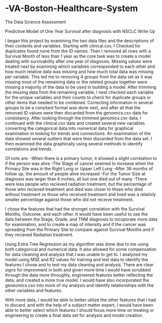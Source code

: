 # -VA-Boston-Healthcare-System
The Data Science Assessment 

Predictive Model of One Year Survival after diagnosis with NSCLC Write Up

I began this project by examining the two data files and the descriptions of their contents and variables.
Starting with clinical.csv, I Checked for duplicates found none from the ID names.
Then I removed all rows with a Survival Month of less than 1 year as the core task was to create a model 
  dealing with survivability after one year of diagnosis. 
Missing values were treated next by examining which variables corresponded to each other and how much relative
  data was missing and how much total data was missing per variable. 
This led me to removing 4 groups from the data set as it was missing most of the remaining data or the related 
  groups together were missing a majority of the data to be used in building a model. 
After trimming the missing data from the remaining variable, I next checked each variable for the unique 
  variables and their counts to check for duplicate groups or other items that needed to be combined.
Correcting informaiton in several groups to be a consitant format was done next, and after all that the 
  removed ID values were then discarded from the genomics.csv data for consistancy. 
After looking through the trimmed genomics.csv data, I continued with the clinical.csv data and created 
  several new variables converting the categorical data into numerical data for graphical examination 
  in looking for trends and connections. 
An examination of the data showed several outliers that were then discarded from the data set. 
I then examined the data graphically using several methods to identify correlations and trends.

Of note are: 
-When there is a primary tumor, it showed a slight correlation to if the person was alive
-The Stage of cancer seemed to increase when the Primary Site was in the Right Lung or Upper Left Lung
-After 36 months of follow up, the amount of people alive increased
-For the Tumor Size at diagnosis was larger than 6 inches, all but one died out of many
-There were less people who recieved radiation treatment, but the percentage of those who recieved treatment
  and died was closer to those who died without treatment vs those who received treatment and lived was a 
  relativly smaller percentage against those who did not receive treatment. 

I chose the features that had the stronget correlation with the Survival Months, Outcome, and each other.
It would have been useful to use the data between the Stage, Grade, and TNM diagnosis to incoporate more 
  data for examination, and to create a map of intensity and if the cancer was spreading from the Primary 
  Site to compare against Survival Months and if they recieved Radiation treatment. 

Using Extra Tree Regression as my algorithm was done due to me using both categorical and numerical data.
  It also allowed for some compensation for data cleaning and analysis that I was unable to get to. 
  I analyzed my model using MSE and R2 values for training and test data to identify the features I chose
  and to test my data cleaning and analysis. There are clear signs for improvment in both and given more 
  time I would have scrubbed through the data more throughly, engineered features better reflecting the 
  data, and created a more true model. I would have also incorporated the geneomics.csv into more of my
  analysis and identify relationships with the other variables and features.
  
With more data, I would be able to better utilize the other features that I had to discard, and with the 
  help of a subject matter expert, I would have been able to better select which features I should focus
  more time on treating or engineering to create a final data set for analysis and model creation. 
  
